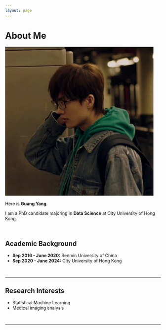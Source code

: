 ```yaml
---
layout: page
---
```


# About Me

<img src="https://github.com/YLKnight/YLKnight.github.io/blob/main/Icon.jpg" class="floatpic" width="480" height="480">

Here is **Guang Yang**.

I am a PhD candidate majoring in **Data Science** at City University of Hong Kong.

<br>

## Academic Background

- **Sep 2016 - June 2020:** Renmin University of China
- **Sep 2020 - June 2024:** City University of Hong Kong

<br>

---

## Research Interests

- Statistical Machine Learning
- Medical imaging analysis

<br>

---
